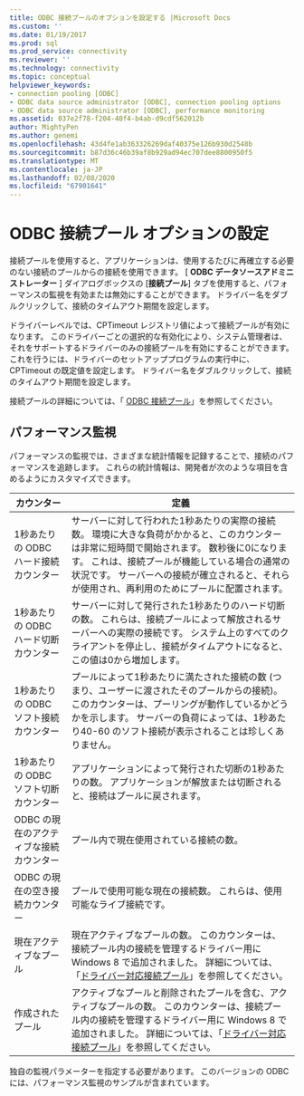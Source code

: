 ```yaml
---
title: ODBC 接続プールのオプションを設定する |Microsoft Docs
ms.custom: ''
ms.date: 01/19/2017
ms.prod: sql
ms.prod_service: connectivity
ms.reviewer: ''
ms.technology: connectivity
ms.topic: conceptual
helpviewer_keywords:
- connection pooling [ODBC]
- ODBC data source administrator [ODBC], connection pooling options
- ODBC data source administrator [ODBC], performance monitoring
ms.assetid: 037e2f78-f204-40f4-b4ab-d9cdf562012b
author: MightyPen
ms.author: genemi
ms.openlocfilehash: 43d4fe1ab363326269daf40375e126b930d2548b
ms.sourcegitcommit: b87d36c46b39af8b929ad94ec707dee8800950f5
ms.translationtype: MT
ms.contentlocale: ja-JP
ms.lasthandoff: 02/08/2020
ms.locfileid: "67901641"
---
```

# <a name="setting-odbc-connection-pooling-options"></a>ODBC 接続プール オプションの設定
接続プールを使用すると、アプリケーションは、使用するたびに再確立する必要のない接続のプールからの接続を使用できます。 [ **ODBC データソースアドミニストレーター** ] ダイアログボックスの [**接続プール**] タブを使用すると、パフォーマンスの監視を有効または無効にすることができます。 ドライバー名をダブルクリックして、接続のタイムアウト期間を設定します。  
  
 ドライバーレベルでは、CPTimeout レジストリ値によって接続プールが有効になります。 このドライバーごとの選択的な有効化により、システム管理者は、それをサポートするドライバーのみの接続プールを有効にすることができます。 これを行うには、ドライバーのセットアッププログラムの実行中に、CPTimeout の既定値を設定します。 ドライバー名をダブルクリックして、接続のタイムアウト期間を設定します。  
  
 接続プールの詳細については、「 [ODBC 接続プール](../../odbc/reference/develop-app/driver-manager-connection-pooling.md)」を参照してください。  
  
## <a name="performance-monitoring"></a>パフォーマンス監視  
 パフォーマンスの監視では、さまざまな統計情報を記録することで、接続のパフォーマンスを追跡します。 これらの統計情報は、開発者が次のような項目を含めるようにカスタマイズできます。  
  
|カウンター|定義|  
|-------------|----------------|  
|1秒あたりの ODBC ハード接続カウンター|サーバーに対して行われた1秒あたりの実際の接続数。 環境に大きな負荷がかかると、このカウンターは非常に短時間で開始されます。 数秒後に0になります。 これは、接続プールが機能している場合の通常の状況です。 サーバーへの接続が確立されると、それらが使用され、再利用のためにプールに配置されます。|  
|1秒あたりの ODBC ハード切断カウンター|サーバーに対して発行された1秒あたりのハード切断の数。 これらは、接続プールによって解放されるサーバーへの実際の接続です。 システム上のすべてのクライアントを停止し、接続がタイムアウトになると、この値は0から増加します。|  
|1秒あたりの ODBC ソフト接続カウンター|プールによって1秒あたりに満たされた接続の数 (つまり、ユーザーに渡されたそのプールからの接続)。 このカウンターは、プーリングが動作しているかどうかを示します。 サーバーの負荷によっては、1秒あたり40-60 のソフト接続が表示されることは珍しくありません。|  
|1秒あたりの ODBC ソフト切断カウンター|アプリケーションによって発行された切断の1秒あたりの数。 アプリケーションが解放または切断されると、接続はプールに戻されます。|  
|ODBC の現在のアクティブな接続カウンター|プール内で現在使用されている接続の数。|  
|ODBC の現在の空き接続カウンター|プールで使用可能な現在の接続数。 これらは、使用可能なライブ接続です。|  
|現在アクティブなプール|現在アクティブなプールの数。 このカウンターは、接続プール内の接続を管理するドライバー用に Windows 8 で追加されました。 詳細については、「[ドライバー対応接続プール](../../odbc/reference/develop-app/driver-aware-connection-pooling.md)」を参照してください。|  
|作成されたプール|アクティブなプールと削除されたプールを含む、アクティブなプールの数。 このカウンターは、接続プール内の接続を管理するドライバー用に Windows 8 で追加されました。 詳細については、「[ドライバー対応接続プール](../../odbc/reference/develop-app/driver-aware-connection-pooling.md)」を参照してください。|  
  
 独自の監視パラメーターを指定する必要があります。 このバージョンの ODBC には、パフォーマンス監視のサンプルが含まれています。
